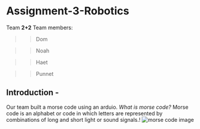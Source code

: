 # Assignment-3-Robotics
Team **2+2**
Team members:
>>    Dom

>>    Noah 

>>    Haet

>>    Punnet 

## Introduction - 

Our team built a morse code using an arduio.
_What is morse code?_
Morse code is an alphabet or code in which letters are represented by combinations of long and short light or sound signals.!
![morse code image](https://gist.github.com/9f7e0615bc61411d5c4989813e12d3be.git)
